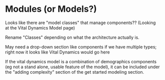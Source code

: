 # Modules (or Models?)

Looks like there are "model classes" that manage components?? (Looking at the Vital Dynamics Model page)

Rename "Classes" depending on what the architecture actually is.

May need a drop-down section like components if we have multiple types; right now it looks like Vital Dynamics would go here

If the vital dynamics model is a combination of demographics components (eg not a stand alone, usable feature of the model), it can be included under the "adding complexity" section of the get started modeling section.
